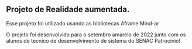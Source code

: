 ## Projeto de Realidade aumentada.
Esse projeto foi utilizado usando as bibliotecas
Aframe
Mind-ar

O projeto foi desenvolvido para o setembro amarelo de 2022 junto com os alunos de tecnico de desenvolvimento de sistema do SENAC Patrocinio!

